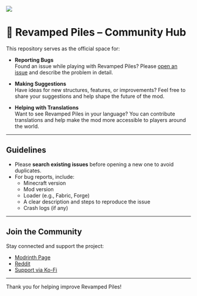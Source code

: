 ![](https://i.imgur.com/QYij9aY.png)

# 🧱 Revamped Piles – Community Hub

This repository serves as the official space for:

- **Reporting Bugs**  
  Found an issue while playing with Revamped Piles? Please [open an issue](https://github.com/TheRevamper/RevampedPiles/issues) and describe the problem in detail.

- **Making Suggestions**  
  Have ideas for new structures, features, or improvements? Feel free to share your suggestions and help shape the future of the mod.

- **Helping with Translations**  
  Want to see Revamped Piles in your language? You can contribute translations and help make the mod more accessible to players around the world.

---

## Guidelines

- Please **search existing issues** before opening a new one to avoid duplicates.
- For bug reports, include:
  - Minecraft version
  - Mod version
  - Loader (e.g., Fabric, Forge)
  - A clear description and steps to reproduce the issue
  - Crash logs (if any)

---

## Join the Community

Stay connected and support the project:

- [Modrinth Page](https://modrinth.com/mod/revamped-piles)
- [Reddit](https://www.reddit.com/user/RevampedPiles)
- [Support via Ko-Fi](https://ko-fi.com/therevamper)

---

Thank you for helping improve Revamped Piles!
